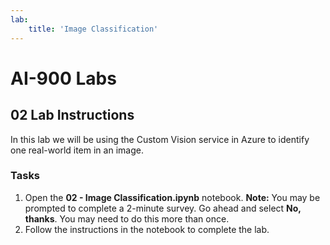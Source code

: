 ```yaml
---
lab:
    title: 'Image Classification'
---
```


# AI-900 Labs
## 02 Lab Instructions
In this lab we will be using the Custom Vision service in Azure to identify one real-world item in an image.

### Tasks
1.  Open the **02 - Image Classification.ipynb** notebook.
    **Note:** You may be prompted to complete a 2-minute survey. Go ahead and select **No, thanks**. You may need to do this more than once.
2.  Follow the instructions in the notebook to complete the lab.
